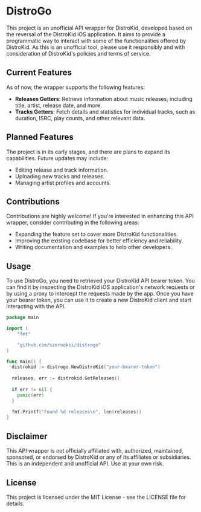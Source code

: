 # DistroGo

This project is an unofficial API wrapper for DistroKid, developed based on the reversal of the DistroKid iOS application. It aims to provide a programmatic way to interact with some of the functionalities offered by DistroKid. As this is an unofficial tool, please use it responsibly and with consideration of DistroKid's policies and terms of service.

## Current Features

As of now, the wrapper supports the following features:

- **Releases Getters**: Retrieve information about music releases, including title, artist, release date, and more.
- **Tracks Getters**: Fetch details and statistics for individual tracks, such as duration, ISRC, play counts, and other relevant data.

## Planned Features

The project is in its early stages, and there are plans to expand its capabilities. Future updates may include:

- Editing release and track information.
- Uploading new tracks and releases.
- Managing artist profiles and accounts.

## Contributions

Contributions are highly welcome! If you're interested in enhancing this API wrapper, consider contributing in the following areas:

- Expanding the feature set to cover more DistroKid functionalities.
- Improving the existing codebase for better efficiency and reliability.
- Writing documentation and examples to help other developers.

## Usage
To use DistroGo, you need to retrieved your DistroKid API bearer token. You can find it by inspecting the DistroKid iOS application's network requests or by using a proxy to intercept the requests made by the app. Once you have your bearer token, you can use it to create a new DistroKid client and start interacting with the API.
```go
package main

import (
	"fmt"

	"github.com/szerookii/distrogo"
)

func main() {
  distrokid := distrogo.NewDistroKid("your-bearer-token")
  
  releases, err := distrokid.GetReleases()
  
  if err != nil {
    panic(err)
  }

  fmt.Printf("Found %d releases\n", len(releases))
}
```

## Disclaimer

This API wrapper is not officially affiliated with, authorized, maintained, sponsored, or endorsed by DistroKid or any of its affiliates or subsidiaries. This is an independent and unofficial API. Use at your own risk.

## License

This project is licensed under the MIT License - see the LICENSE file for details.
